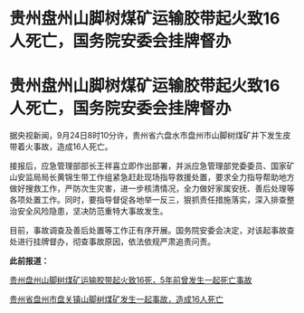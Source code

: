 # 贵州盘州山脚树煤矿运输胶带起火致16人死亡，国务院安委会挂牌督办

# 贵州盘州山脚树煤矿运输胶带起火致16人死亡，国务院安委会挂牌督办

据央视新闻，9月24日8时10分许，贵州省六盘水市盘州市山脚树煤矿井下发生皮带着火事故，造成16人死亡。

接报后，应急管理部部长王祥喜立即作出部署，并派应急管理部党委委员、国家矿山安监局局长黄锦生带工作组紧急赶赴现场指导救援处置，要求全力指导帮助地方做好搜救工作，严防次生灾害，进一步核清情况，全力做好家属安抚、善后处理等各项处置工作。同时，要指导督促各地举一反三，狠抓责任措施落实，深入排查整治安全风险隐患，坚决防范重特大事故发生。

目前，事故调查及善后处置等工作正有序开展。国务院安委会决定，对该起事故查处进行挂牌督办，彻查事故原因，依法依规严肃追责问责。

**此前报道：**

[贵州盘州山脚树煤矿运输胶带起火致16死，5年前曾发生一起死亡事故
](https://new.qq.com/rain/a/20230924A07V3200)

[贵州省盘州市盘关镇山脚树煤矿发生一起事故，造成16人死亡 ](https://new.qq.com/rain/a/20230924A06XOZ00)

